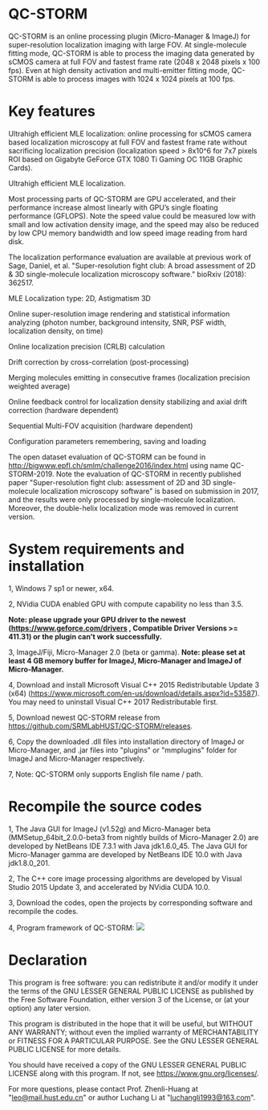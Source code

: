 # QC-STORM
QC-STORM is an online processing plugin (Micro-Manager & ImageJ) for super-resolution localization imaging with large FOV. At single-molecule fitting mode, QC-STORM is able to process the imaging data generated by sCMOS camera at full FOV and fastest frame rate (2048 x 2048 pixels x 100 fps). Even at high density activation and multi-emitter fitting mode, QC-STORM is able to process images with 1024 x 1024 pixels at 100 fps.

# Key features

Ultrahigh efficient MLE localization: online processing for sCMOS camera based localization microscopy at full FOV and fastest frame rate without sacrificing localization precision (localization speed > 8x10^6 for 7x7 pixels ROI based on Gigabyte GeForce GTX 1080 Ti Gaming OC 11GB Graphic Cards). 

Ultrahigh efficient MLE localization.

Most processing parts of QC-STORM are GPU accelerated, and their performance increase almost linearly with GPU’s single floating performance (GFLOPS). Note the speed value could be measured low with small and low activation density image, and the speed may also be reduced by low CPU memory bandwidth and low speed image reading from hard disk.

The localization performance evaluation are available at previous work of Sage, Daniel, et al. "Super-resolution fight club: A broad assessment of 2D & 3D single-molecule localization microscopy software." bioRxiv (2018): 362517.

MLE Localization type: 2D, Astigmatism 3D

Online super-resolution image rendering and statistical information analyzing (photon number, background intensity, SNR, PSF width, localization density, on time)

Online localization precision (CRLB) calculation

Drift correction by cross-correlation (post-processing)

Merging molecules emitting in consecutive frames (localization precision weighted average)

Online feedback control for localization density stabilizing and axial drift correction (hardware dependent)

Sequential Multi-FOV acquisition (hardware dependent)

Configuration parameters remembering, saving and loading

The open dataset evaluation of QC-STORM can be found in http://bigwww.epfl.ch/smlm/challenge2016/index.html using name QC-STORM-2019. Note the evaluation of QC-STORM in recently published paper "Super-resolution fight club: assessment of 2D and 3D single-molecule localization microscopy software" is based on submission in 2017, and the results were only processed by single-molecule localization. Moreover, the double-helix localization mode was removed in current version.


# System requirements and installation
1, Windows 7 sp1 or newer, x64.

2, NVidia CUDA enabled GPU with compute capability no less than 3.5.

**Note: please upgrade your GPU driver to the newest (https://www.geforce.com/drivers , Compatible Driver Versions >= 411.31) or the plugin can't work successfully.**

3, ImageJ/Fiji, Micro-Manager 2.0 (beta or gamma). 
**Note: please set at least 4 GB memory buffer for ImageJ, Micro-Manager and ImageJ of Micro-Manager.**

4, Download and install Microsoft Visual C++ 2015 Redistributable Update 3 (x64) (https://www.microsoft.com/en-us/download/details.aspx?id=53587). You may need to uninstall Visual C++ 2017 Redistributable first.

5, Download newest QC-STORM release from https://github.com/SRMLabHUST/QC-STORM/releases.

6, Copy the downloaded .dll files into installation directory of ImageJ or Micro-Manager, and .jar files into "plugins" or "mmplugins" folder for ImageJ and Micro-Manager respectively.

7, Note: QC-STORM only supports English file name / path.


# Recompile the source codes
1, The Java GUI for ImageJ (v1.52g) and Micro-Manager beta (MMSetup_64bit_2.0.0-beta3 from nightly builds of Micro-Manager 2.0) are developed by NetBeans IDE 7.3.1 with Java jdk1.6.0_45. The Java GUI for Micro-Manager gamma are developed by NetBeans IDE 10.0 with Java jdk1.8.0_201.

2, The C++ core image processing algorithms are developed by Visual Studio 2015 Update 3, and accelerated by NVidia CUDA 10.0.

3, Download the codes, open the projects by corresponding software and recompile the codes.

4, Program framework of QC-STORM:
![](https://github.com/SRMLabHUST/QC-STORM/blob/master/QC-STORM%20program%20framework.png)

# Declaration
This program is free software: you can redistribute it and/or modify it under the terms of the GNU LESSER GENERAL PUBLIC LICENSE as published by the Free Software Foundation, either version 3 of the License, or (at your option) any later version.

This program is distributed in the hope that it will be useful, but WITHOUT ANY WARRANTY; without even the implied warranty of
MERCHANTABILITY or FITNESS FOR A PARTICULAR PURPOSE.  See the GNU LESSER GENERAL PUBLIC LICENSE for more details.

You should have received a copy of the GNU LESSER GENERAL PUBLIC LICENSE along with this program.  If not, see <https://www.gnu.org/licenses/>.

For more questions, please contact Prof. Zhenli-Huang at "leo@mail.hust.edu.cn" or author Luchang Li at "luchangli1993@163.com".
